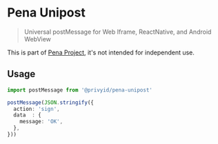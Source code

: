 # Pena Unipost

> Universal postMessage for Web Iframe, ReactNative, and Android WebView

This is part of [Pena Project](https://github.com/privy-open-source/pena), it's not intended for independent use.

## Usage

```ts
import postMessage from '@privyid/pena-unipost'

postMessage(JSON.stringify({
  action: 'sign',
  data  : {
    message: 'OK',
  },
}))
```
